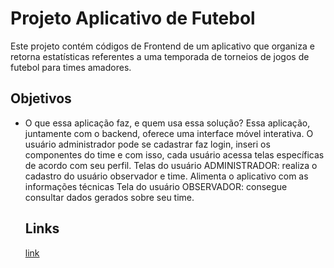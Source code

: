 # Projeto Aplicativo de Futebol

Este projeto contém códigos de Frontend de um aplicativo que organiza e retorna estatísticas referentes a uma temporada de torneios de jogos de futebol para times amadores.

## Objetivos

- O que essa aplicação faz, e quem usa essa solução?
    Essa aplicação, juntamente com o backend, oferece uma interface móvel interativa. O usuário administrador pode se cadastrar faz login, inseri os componentes do time e com isso, cada usuário acessa telas específicas de acordo com seu perfil.
    Telas do usuário ADMINISTRADOR: realiza o cadastro do usuário observador e time. Alimenta o aplicativo com as informações técnicas
    Tela do usuário OBSERVADOR: consegue consultar dados gerados sobre seu time.

  ## Links
  [link]([http://google.com](https://apps.microsoft.com/detail/xp9khm4bk9fz7q?launch=true&mode=full&hl=pt-br&gl=br&ocid=bingwebsearch))
  
